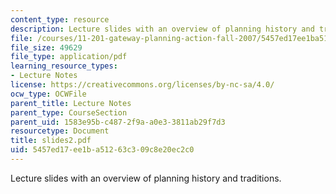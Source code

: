 ```yaml
---
content_type: resource
description: Lecture slides with an overview of planning history and traditions.
file: /courses/11-201-gateway-planning-action-fall-2007/5457ed17ee1ba51263c309c8e20ec2c0_slides2.pdf
file_size: 49629
file_type: application/pdf
learning_resource_types:
- Lecture Notes
license: https://creativecommons.org/licenses/by-nc-sa/4.0/
ocw_type: OCWFile
parent_title: Lecture Notes
parent_type: CourseSection
parent_uid: 1583e95b-c487-2f9a-a0e3-3811ab29f7d3
resourcetype: Document
title: slides2.pdf
uid: 5457ed17-ee1b-a512-63c3-09c8e20ec2c0
---
```

Lecture slides with an overview of planning history and traditions.